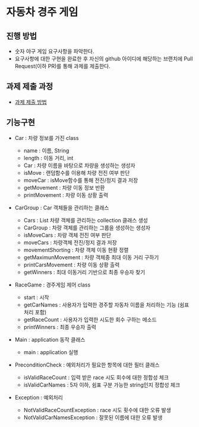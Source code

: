 # 자동차 경주 게임
## 진행 방법
* 숫자 야구 게임 요구사항을 파악한다.
* 요구사항에 대한 구현을 완료한 후 자신의 github 아이디에 해당하는 브랜치에 Pull Request(이하 PR)를 통해 과제를 제출한다.

## 과제 제출 과정
* [과제 제출 방법](https://github.com/next-step/nextstep-docs/tree/master/precourse)

## 기능구현

* Car :  차량 정보를 가진 class
  * name : 이름, String
  * length : 이동 거리, int
  * Car : 차량 이름을 바탕으로 차량을 생성하는 생성자 
  * isMove : 랜덤함수를 이용해 차량 전진 여부 판단
  * moveCar : isMove함수를 통해 전진/정지 결과 저장
  * getMovement : 차량 이동 정보 반환
  * printMovement : 차량 이동 상황 출력
  
* CarGroup : Car 객체들을 관리하는 클래스
  * Cars : List<Car> 차량 객체를 관리하는 collection 클래스 생성
  * CarGroup : 차량 객체를 관리하는 그룹을 생성하는 생성자
  * isMoveCars : 차량 객체 전진 여부 판단
  * moveCars : 차량객체 전진/정지 결과 저장
  * movementShorting : 차량 객체 이동 현황 정렬
  * getMaximunMovement : 차량 객체중 최대 이동 거리 구하기
  * printCarsMovement : 차량 이동 상황 출력 
  * getWinners : 최대 이동거리 기반으로 최종 우승자 찾기
  
* RaceGame :  경주게임 제어 class
  * start : 시작
  * getCarNames : 사용자가 입력한 경주할 자동차 이름을 처리하는 기능 (쉼표처리 포함)
  * getRaceCount : 사용자가 입력한 시도한 회수 구하는 메소드
  * printWinners : 최종 우승자 출력 

* Main : application 동작 클래스
  * main : application 실행

* PreconditionCheck : 예외처리가 필요한 항목에 대한 필터 클래스
  * isValidRaceCount : 입력 받은 race 시도 회수에 대한 정합성 체크
  * isValidCarNames : 5자 이하, 쉼표 구분 가능한 string인지 정합성 체크
  
* Exception : 예외처리
  * NotValidRaceCountException : race 시도 횟수에 대한 오류 발생
  * NotValidCarNamesException : 잘못된 이름에 대한 오류 발생
